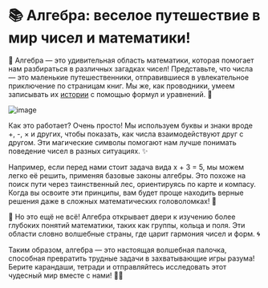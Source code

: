# 📚 Алгебра: веселое путешествие в мир чисел и математики!
🔢 Алгебра — это удивительная область математики, которая помогает нам разбираться в различных загадках чисел! Представьте, что числа — это маленькие путешественники, отправившиеся в увлекательное приключение по страницам книг. Мы же, как проводники, умеем записывать их [истории](./история.md) с помощью формул и уравнений. 🌟

![image](https://github.com/user-attachments/assets/e95a10a8-cc8e-421f-9c7b-d725e34ca76f)


Как это работает? Очень просто! Мы используем буквы и знаки вроде +, -, × и других, чтобы показать, как числа взаимодействуют друг с другом. Эти магические символы помогают нам лучше понимать поведение чисел в разных ситуациях. ✨

Например, если перед нами стоит задача вида x + 3 = 5, мы можем легко её решить, применяя базовые законы алгебры. Это похоже на поиск пути через таинственный лес, ориентируясь по карте и компасу. Когда вы освоите эти принципы, вам будет проще находить верные решения даже в сложных математических головоломках! 🧠

🎯 Но это ещё не всё! Алгебра открывает двери к изучению более глубоких понятий математики, таких как группы, кольца и поля. Эти области словно волшебные страны, где царит гармония чисел и форм. 🌀

Таким образом, алгебра — это настоящая волшебная палочка, способная превратить трудные задачи в захватывающие игры разума! Берите карандаши, тетради и отправляйтесь исследовать этот чудесный мир вместе с нами! 🚀😊
